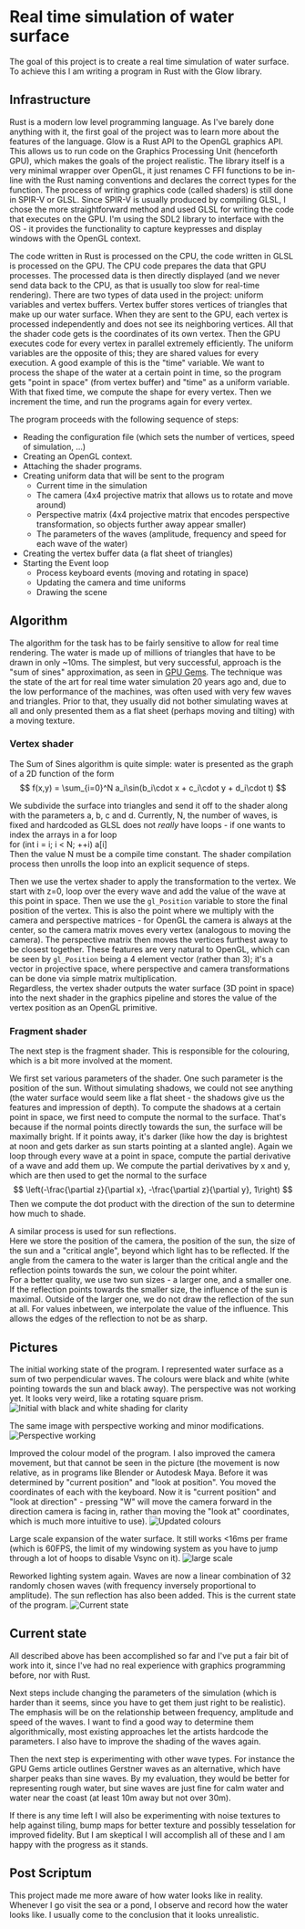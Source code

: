 # Real time simulation of water surface
The goal of this project is to create a real time simulation of water surface. To achieve this I am writing a program in Rust with the Glow library.

## Infrastructure
Rust is a modern low level programming language. As I've barely done anything with it, the first goal of the project was to learn more about the features of the language. Glow is a Rust API to the OpenGL graphics API. This allows us to run code on the Graphics Processing Unit (henceforth GPU), which makes the goals of the project realistic. The library itself is a very minimal wrapper over OpenGL, it just renames C FFI functions to be in-line with the Rust naming conventions and declares the correct types for the function. The process of writing graphics code (called shaders) is still done in SPIR-V or GLSL. Since SPIR-V is usually produced by compiling GLSL, I chose the more straightforward method and used GLSL for writing the code that executes on the GPU. I'm using the SDL2 library to interface with the OS - it provides the functionality to capture keypresses and display windows with the OpenGL context.

The code written in Rust is processed on the CPU, the code written in GLSL is processed on the GPU. The CPU code prepares the data that GPU processes. The processed data is then directly displayed (and we never send data back to the CPU, as that is usually too slow for real-time rendering). There are two types of data used in the project: uniform variables and vertex buffers. Vertex buffer stores vertices of triangles that make up our water surface. When they are sent to the GPU, each vertex is processed independently and does not see its neighboring vertices. All that the shader code gets is the coordinates of its own vertex. Then the GPU executes code for every vertex in parallel extremely efficiently. The uniform variables are the opposite of this; they are shared values for every execution. A good example of this is the "time" variable. We want to process the shape of the water at a certain point in time, so the program gets "point in space" (from vertex buffer) and "time" as a uniform variable. With that fixed time, we compute the shape for every vertex. Then we increment the time, and run the programs again for every vertex.

The program proceeds with the following sequence of steps:
- Reading the configuration file (which sets the number of vertices, speed of simulation, ...)
- Creating an OpenGL context.
- Attaching the shader programs.
- Creating uniform data that will be sent to the program
    - Current time in the simulation
    - The camera (4x4 projective matrix that allows us to rotate and move around)
    - Perspective matrix (4x4 projective matrix that encodes perspective transformation, so objects further away appear smaller)
    - The parameters of the waves (amplitude, frequency and speed for each wave of the water)
- Creating the vertex buffer data (a flat sheet of triangles)
- Starting the Event loop
    - Process keyboard events (moving and rotating in space)
    - Updating the camera and time uniforms
    - Drawing the scene

## Algorithm

The algorithm for the task has to be fairly sensitive to allow for real time rendering. The water is made up of millions of triangles that have to be drawn in only ~10ms. The simplest, but very successful, approach is the "sum of sines" approximation, as seen in [GPU Gems](https://developer.nvidia.com/gpugems/gpugems/part-i-natural-effects/chapter-1-effective-water-simulation-physical-models). The technique was the state of the art for real time water simulation 20 years ago and, due to the low performance of the machines, was often used with very few waves and triangles. Prior to that, they usually did not bother simulating waves at all and only presented them as a flat sheet (perhaps moving and tilting) with a moving texture.

### Vertex shader
The Sum of Sines algorithm is quite simple: water is presented as the graph of a 2D function of the form
$$
    f(x,y) = \sum_{i=0}^N a_i\sin(b_i\cdot x + c_i\cdot y + d_i\cdot t)
$$

We subdivide the surface into triangles and send it off to the shader along with the parameters a, b, c and d. Currently, N, the number of waves, is fixed and hardcoded as GLSL does not *really* have loops - if one wants to index the arrays in a for loop  
for (int i = i; i < N; ++i) a[i]  
Then the value N must be a compile time constant. The shader compilation process then unrolls the loop into an explicit sequence of steps.

Then we use the vertex shader to apply the transformation to the vertex. We start with z=0, loop over the every wave and add the value of the wave at this point in space. Then we use the `gl_Position` variable to store the final position of the vertex. This is also the point where we multiply with the camera and perspective matrices - for OpenGL the camera is always at the center, so the camera matrix moves every vertex (analogous to moving the camera). The perspective matrix then moves the vertices furthest away to be closest together. These features are very natural to OpenGL, which can be seen by `gl_Position` being a 4 element vector (rather than 3); it's a vector in projective space, where perspective and camera transformations can be done via simple matrix multiplication.  
Regardless, the vertex shader outputs the water surface (3D point in space) into the next shader in the graphics pipeline and stores the value of the vertex position as an OpenGL primitive.

### Fragment shader
The next step is the fragment shader. This is responsible for the colouring, which is a bit more involved at the moment.

We first set various parameters of the shader. One such parameter is the position of the sun. Without simulating shadows, we could not see anything (the water surface would seem like a flat sheet - the shadows give us the features and impression of depth). To compute the shadows at a certain point in space, we first need to compute the normal to the surface. That's because if the normal points directly towards the sun, the surface will be maximally bright. If it points away, it's darker (like how the day is brightest at noon and gets darker as sun starts pointing at a slanted angle). Again we loop through every wave at a point in space, compute the partial derivative of a wave and add them up. We compute the partial derivatives by x and y, which are then used to get the normal to the surface
$$
\left(-\frac{\partial z}{\partial x}, -\frac{\partial z}{\partial y}, 1\right)
$$
Then we compute the dot product with the direction of the sun to determine how much to shade.

A similar process is used for sun reflections.  
Here we store the position of the camera, the position of the sun, the size of the sun and a "critical angle", beyond which light has to be reflected. If the angle from the camera to the water is larger than the critical angle and the reflection points towards the sun, we colour the point whiter.  
For a better quality, we use two sun sizes - a larger one, and a smaller one. If the reflection points towards the smaller size, the influence of the sun is maximal. Outside of the larger one, we do not draw the reflection of the sun at all. For values inbetween, we interpolate the value of the influence. This allows the edges of the reflection to not be as sharp.

## Pictures

The initial working state of the program. I represented water surface as a sum of two perpendicular waves. The colours were black and white (white pointing towards the sun and black away). The perspective was not working yet. It looks very weird, like a rotating square prism.
![Initial with black and white shading for clarity](images/image.png)

The same image with perspective working and minor modifications.
![Perspective working](images/image-1.png)

Improved the colour model of the program. I also improved the camera movement, but that cannot be seen in the picture (the movement is now relative, as in programs like Blender or Autodesk Maya. Before it was determined by "current position" and "look at position". You moved the coordinates of each with the keyboard. Now it is "current position" and "look at direction" - pressing "W" will move the camera forward in the direction camera is facing in, rather than moving the "look at" coordinates, which is much more intuitive to use).
![Updated colours](images/image-2.png)

Large scale expansion of the water surface. It still works <16ms per frame (which is 60FPS, the limit of my windowing system as you have to jump through a lot of hoops to disable Vsync on it).
![large scale](images/image-2.png)

Reworked lighting system again. Waves are now a linear combination of 32 randomly chosen waves (with frequency inversely proportional to amplitude). The sun reflection has also been added. This is the current state of the program.
![Current state](images/image-4.png)

## Current state
All described above has been accomplished so far and I've put a fair bit of work into it, since I've had no real experience with graphics programming before, nor with Rust.

Next steps include changing the parameters of the simulation (which is harder than it seems, since you have to get them just right to be realistic). The emphasis will be on the relationship between frequency, amplitude and speed of the waves. I want to find a good way to determine them algorithmically, most existing approaches let the artists hardcode the parameters. I also have to improve the shading of the waves again.

Then the next step is experimenting with other wave types. For instance the GPU Gems article outlines Gerstner waves as an alternative, which have sharper peaks than sine waves. By my evaluation, they would be better for representing rough water, but sine waves are just fine for calm water and water near the coast (at least 10m away but not over 30m).

If there is any time left I will also be experimenting with noise textures to help against tiling, bump maps for better texture and possibly tesselation for improved fidelity. But I am skeptical I will accomplish all of these and I am happy with the progress as it stands.

## Post Scriptum
This project made me more aware of how water looks like in reality. Whenever I go visit the sea or a pond, I observe and record how the water looks like. I usually come to the conclusion that it looks unrealistic.